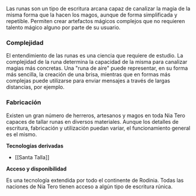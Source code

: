 Las runas son un tipo de escritura arcana capaz de canalizar la magia de la misma forma que la hacen los magos, aunque de forma simplificada y repetible. Permiten crear artefactos mágicos complejos que no requieren talento mágico alguno por parte de su usuario.

### Complejidad

El entendimiento de las runas es una ciencia que requiere de estudio. La complejidad de la runa determina la capacidad de la misma para canalizar magias más concretas. Una "runa de aire" puede representar, en su forma más sencilla, la creación de una brisa, mientras que en formas más complejas puede utilizarse para enviar mensajes a través de largas distancias, por ejemplo.

### Fabricación

Existen un gran número de herreros, artesanos y magos en toda Nia Tero capaces de tallar runas en diversos materiales. Aunque los detalles de escritura, fabricación y utilización puedan variar, el funcionamiento general es el mismo.

**Tecnologías derivadas**

- [[Santa Talla]]

**Acceso y disponibilidad**

Es una tecnología extendida por todo el continente de Rodinia. Todas las naciones de Nia Tero tienen acceso a algún tipo de escritura rúnica.